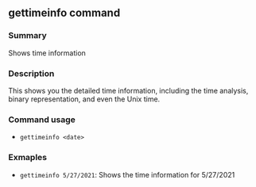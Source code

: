 ## gettimeinfo command

### Summary

Shows time information

### Description

This shows you the detailed time information, including the time analysis, binary representation, and even the Unix time.

### Command usage

* `gettimeinfo <date>`

### Exmaples

* `gettimeinfo 5/27/2021`: Shows the time information for 5/27/2021